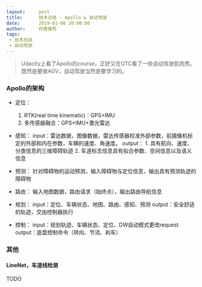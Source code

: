 ```yaml
---
layout:     post
title:      技术总结 - Apollo & 自动驾驶
date:       2019-01-08 20:00:00
author:     作壹條苟
tags:
 - 技术总结
 - 自动驾驶
---
```


> Udacity上看了Apollo的course，正好又在GTC看了一些自动驾驶肌肉秀。既然是要做AGV，自动驾驶当然是要学习的。

### Apollo的架构

* 定位：
	1. RTK(real time kinematic)：GPS+IMU
	2. 多传感器融合：GPS+IMU+激光雷达

* 感知：
	input：雷达数据，图像数据，雷达传感器校准外部参数，前摄像机标定的外部和内在参数，车辆的速度、角速度。
	output：
		1. 具有航向、速度、分类信息的三维障碍轨迹
		2. 车道标志信息具有拟合参数、空间信息以及语义信息

* 预测：
	针对障碍物的运动预测，输入障碍物与定位信息，输出具有预测轨迹的障碍物

* 路由：
	输入地图数据，路由请求（始终点），输出路由导航信息

* 规划：
	input：定位、车辆状态、地图、路由、感知、预测
	output：安全舒适的轨迹，交由控制器执行

* 控制：
	input：规划轨迹、车辆状态、定位、DW自动模式更改request
	output：底盘控制命令（转向、节流、刹车）

### 其他

#### LineNet，车道线检测

TODO

